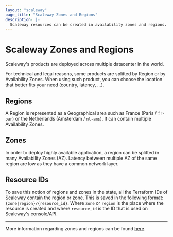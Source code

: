 ```yaml
---
layout: "scaleway"
page_title: "Scaleway Zones and Regions"
description: |-
  Scaleway resources can be created in availability zones and regions.
---
```


# Scaleway Zones and Regions

Scaleway's products are deployed across multiple datacenter in the world.

For technical and legal reasons, some products are splitted by Region or by Availability Zones. When using such product, you can choose the location that better fits your need (country, latency, ...).

## Regions

A Region is represented as a Geographical area such as France (Paris / `fr-par`) or the Netherlands (Amsterdam / `nl-ams`). It can contain multiple Availability Zones.


## Zones

In order to deploy highly available application, a region can be splitted in many Availability Zones (AZ). Latency between multiple AZ of the same region are low as they have a common network layer.


## Resource IDs

To save this notion of regions and zones in the state, all the Terraform IDs of Scaleway contain the region or zone.
This is saved in the following format: `{zone|region}/{resource_id}`. Where `zone` or `region` is the place where the resource is created and where `resource_id` is the ID that is used on Scaleway's console/API.


---

More information regarding zones and regions can be found [here](https://developers.scaleway.com/en/quickstart/#region-and-zone).